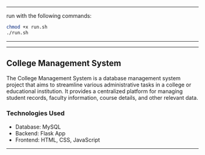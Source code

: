 <!--- BEGIN: FILEPATH: /home/dexter/Desktop/SQLproject/README.md -->
---

run with the following commands:

```bash
chmod +x run.sh
./run.sh
```

---

<!--- END: FILEPATH -->
---

## College Management System

The College Management System is a database management system project that aims to streamline various administrative tasks in a college or educational institution. It provides a centralized platform for managing student records, faculty information, course details, and other relevant data.

### Technologies Used

- Database: MySQL
- Backend: Flask App
- Frontend: HTML, CSS, JavaScript

---
